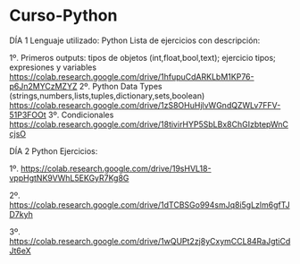 # Curso-Python
DÍA 1
Lenguaje utilizado: Python
Lista de ejercicios con descripción:

  1º. Primeros outputs: tipos de objetos (int,float,bool,text); ejercicio tipos; expresiones y variables
  https://colab.research.google.com/drive/1hfupuCdARKLbM1KP76-p6Jn2MYCzMZYZ
  2º. Python Data Types (strings,numbers,lists,tuples,dictionary,sets,boolean)
  https://colab.research.google.com/drive/1zS8OHuHjlvWGndQZWLv7FFV-51P3FOOt
  3º. Condicionales
  https://colab.research.google.com/drive/18tivirHYP5SbLBx8ChGIzbtepWnCcjsO

DÍA 2
Python
Ejercicios:

  1º. https://colab.research.google.com/drive/19sHVL18-vppHgtNK9VWhL5EKGyR7Kg8G
  
  2º. https://colab.research.google.com/drive/1dTCBSGo994smJq8i5gLzlm6gfTJD7kyh
  
  3º. https://colab.research.google.com/drive/1wQUPt2zj8yCxymCCL84RaJgtiCdJt6eX
